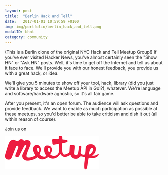 ```yaml
---
layout: post
title:  "Berlin Hack and Tell"
date:   2017-01-01 10:59:59 +0100
img: img/portfolio/berlin_hack_and_tell.png
modalID: bhnt
category: community
---
```


(This is a Berlin clone of the original NYC Hack and Tell Meetup Group!) If you've ever visited Hacker News, you've almost certainly seen the "Show HN" or "Ask HN" posts. Well, it's time to get off the Internet and tell us about it face to face. We'll provide you with our honest feedback, you provide us with a great hack, or idea.

We'll give you 5 minutes to show off your tool, hack, library (did you just write a library to access the Meetup API in Go!?), whatever. We're language and software/hardware agnostic, so it's all fair game.

After you present, it's an open forum. The audience will ask questions and provide feedback. We want to enable as much participation as possible at these meetups, so you'd better be able to take criticism and dish it out (all within reason of course).

Join us on

[![Visit the next meetup!](img/logos/meetup.png)](https://www.meetup.com/Berlin-Hack-and-Tell/)
